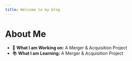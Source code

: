 ```yaml
---
title: Welcome to my blog
---
```


# About Me
- 🔨 **What I am Working on:** A Merger & Acquisition Project
- 📚 **What I am Learning:** A Merger & Acquisition Project
